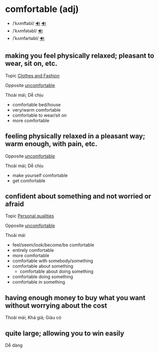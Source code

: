 # comfortable (adj)

- /ˈkʌmftəbl/ [🔊](https://www.oxfordlearnersdictionaries.com/media/english/uk_pron/c/com/comfo/comfortable__gb_1.mp3) [🔊](https://www.oxfordlearnersdictionaries.com/media/english/us_pron/c/com/comfo/comfortable__us_4.mp3)
- /ˈkʌmfətəbl/ [🔊](https://www.oxfordlearnersdictionaries.com/media/english/uk_pron/c/com/comfo/comfortable__gb_2.mp3)
- /ˈkʌmfərtəbl/ [🔊](https://www.oxfordlearnersdictionaries.com/media/english/us_pron/c/com/comfo/comfortable__us_2_rr.mp3)

## making you feel physically relaxed; pleasant to wear, sit on, etc.

Topic [Clothes and Fashion](../topics/clothes-and-fashion.md#clothes--fashion)

Opposite [uncomfortable](../u/uncomfortable-adj.md#not-letting-you-feel-physically-comfortable-unpleasant-to-wear-sit-on-etc)

Thoải mái; Dễ chịu

- comfortable bed/house
- very/warm comfortable
- comfortable to wear/sit on
- more comfortable

## feeling physically relaxed in a pleasant way; warm enough, with pain, etc.

Opposite [uncomfortable](../u/uncomfortable-adj.md#not-feeling-physically-relaxed-warm-etc)

Thoải mái; Dễ chịu

- make yourself comfortable
- get comfortable

## confident about something and not worried or afraid

Topic [Personal qualities](../topics/personal-qualities.md#personal-qualities)

Opposite [uncomfortable]()

Thoải mái

- feel/seem/look/become/be comfortable
- entirely comfortable
- more comfortable
- comfortable with somebody/something
- comfortable about something
  - comfortable about doing something
- comfortable doing something
- comfortable in something

## having enough money to buy what you want without worrying about the cost

Thoải mái; Khá giả; Giàu có

## quite large; allowing you to win easily

Dễ dàng